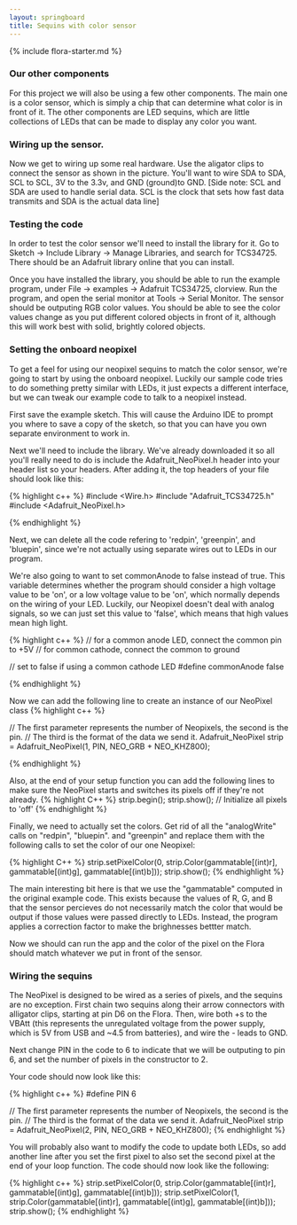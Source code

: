 ```yaml
---
layout: springboard
title: Sequins with color sensor
---
```

{% include flora-starter.md %}

### Our other components

For this project we will also be using a few other components. The main one is a color sensor, which is simply a chip that can determine what color is in front of it. The other components are LED sequins, which are little collections of LEDs that can be made to display any color you want.

### Wiring up the sensor.

Now we get to wiring up some real hardware. Use the aligator clips to connect the sensor as shown in the picture. You'll want to wire SDA to SDA, SCL to SCL, 3V to the 3.3v, and GND (ground)to GND. 
[Side note: SCL and SDA are used to handle serial data. SCL is the clock that sets how fast data transmits and SDA is the actual data line]

### Testing the code
In order to test the color sensor we'll need to install the library for it. Go to Sketch -> Include Library -> Manage Libraries, and search for TCS34725. There should be an Adafruit library online that you can install. 

Once you have installed the library, you should be able to run the example program, under File -> examples -> Adafruit TCS34725, clorview. Run the program, and open the serial monitor at Tools -> Serial Monitor. The sensor should be outputing RGB color values. You should be able to see the color values change as you put different colored objects in front of it, although this will work best with solid, brightly colored objects.

### Setting the onboard neopixel

To get a feel for using our neopixel sequins to match the color sensor, we're going to start by using the onboard neopixel. Luckily our sample code tries to do something pretty similar with LEDs, it just expects a different interface, but we can tweak our example code to talk to a neopixel instead. 

First save the example sketch. This will cause the Arduino IDE to prompt you where to save a copy of the sketch, so that you can have you own separate environment to work in.

Next we'll need to include the library. We've already downloaded it so all you'll really need to do is include the Adafruit_NeoPixel.h header into your header list so your headers. After adding it, the top headers of your file should look like this: 

{% highlight c++ %}
#include <Wire.h>
#include "Adafruit_TCS34725.h"
#include <Adafruit_NeoPixel.h>

{% endhighlight %}

Next, we can delete all the code refering to 'redpin', 'greenpin', and 'bluepin', since we're not actually using separate wires out to LEDs in our program.

We're also going to want to set commonAnode to false instead of true. This variable determines whether the program should consider a high voltage value to be 'on', or a low voltage value to be 'on', which normally depends on the wiring of your LED. Luckily, our Neopixel doesn't deal with analog signals, so we can just set this value to 'false', which means that high values mean high light.

{% highlight c++ %}
// for a common anode LED, connect the common pin to +5V
// for common cathode, connect the common to ground

// set to false if using a common cathode LED
#define commonAnode false

{% endhighlight %}


Now we can add the following line to create an instance of our NeoPixel class
{% highlight c++ %}

// The first parameter represents the number of Neopixels, the second is the pin.
// The third is the format of the data we send it.
Adafruit_NeoPixel strip = Adafruit_NeoPixel(1, PIN, NEO_GRB + NEO_KHZ800);

{% endhighlight %}

Also, at the end of your setup function you can add the following lines to make sure the NeoPixel starts and switches its pixels off if they're not already.
{% highlight C++ %}
  strip.begin();
  strip.show(); // Initialize all pixels to 'off' 
{% endhighlight %}

Finally, we need to actually set the colors. Get rid of all the "analogWrite" calls on "redpin", "bluepin". and "greenpin" and replace them with the following calls to set the color of our one Neopixel:

{% highlight C++ %}
  strip.setPixelColor(0, strip.Color(gammatable[(int)r], gammatable[(int)g], gammatable[(int)b]));
  strip.show();
{% endhighlight %}

The main interesting bit here is that we use the "gammatable" computed in the original example code. This exists because the values of R, G, and B that the sensor percieves do not necessarily match the color that would be output if those values were passed directly to LEDs. Instead, the program applies a correction factor to make the brighnesses bettter match. 

Now we should can run the app and the color of the pixel on the Flora should match whatever we put in front of the sensor.


### Wiring the sequins

The NeoPixel is designed to be wired as a series of pixels, and the sequins are no exception. First chain two sequins along their arrow connectors with alligator clips, starting at pin D6 on the Flora. Then, wire both +s to the VBAtt (this represents the unregulated voltage from the power supply, which is 5V from USB and ~4.5 from batteries), and wire the - leads to GND. 

Next change PIN in the code to 6 to indicate that we will be outputing to pin 6, and set the number of pixels in the constructor to 2. 

Your code should now look like this: 

{% highlight c++ %}
#define PIN 6

// The first parameter represents the number of Neopixels, the second is the pin.
// The third is the format of the data we send it.
Adafruit_NeoPixel strip = Adafruit_NeoPixel(2, PIN, NEO_GRB + NEO_KHZ800);
{% endhighlight %}

You will probably also want to modify the code to update both LEDs, so add another line after you set the first pixel to also set the second pixel at the end of your loop function. The code should now look like the following:

{% highlight c++ %}
  strip.setPixelColor(0, strip.Color(gammatable[(int)r], gammatable[(int)g], gammatable[(int)b]));
  strip.setPixelColor(1, strip.Color(gammatable[(int)r], gammatable[(int)g], gammatable[(int)b]));
  strip.show();
{% endhighlight %}

